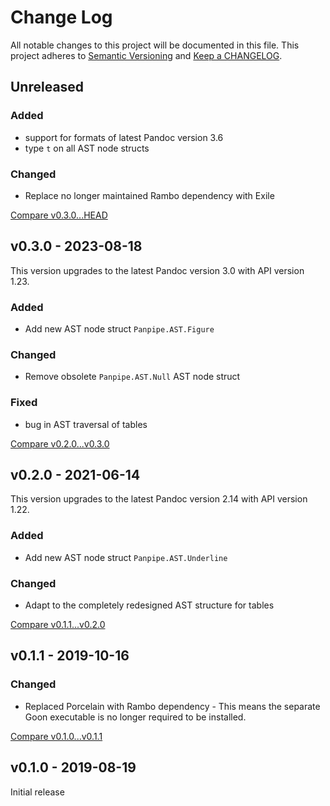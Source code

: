 # Change Log

All notable changes to this project will be documented in this file.
This project adheres to [Semantic Versioning](http://semver.org/) and
[Keep a CHANGELOG](http://keepachangelog.com).


## Unreleased

### Added

- support for formats of latest Pandoc version 3.6
- type `t` on all AST node structs

### Changed

- Replace no longer maintained Rambo dependency with Exile


[Compare v0.3.0...HEAD](https://github.com/marcelotto/panpipe/compare/v0.3.0...HEAD)



## v0.3.0 - 2023-08-18

This version upgrades to the latest Pandoc version 3.0 with API version 1.23.

### Added

- Add new AST node struct `Panpipe.AST.Figure`

### Changed

- Remove obsolete `Panpipe.AST.Null` AST node struct

### Fixed

- bug in AST traversal of tables


[Compare v0.2.0...v0.3.0](https://github.com/marcelotto/panpipe/compare/v0.2.0...v0.3.0)



## v0.2.0 - 2021-06-14

This version upgrades to the latest Pandoc version 2.14 with API version 1.22.

### Added

- Add new AST node struct `Panpipe.AST.Underline`

### Changed

- Adapt to the completely redesigned AST structure for tables

[Compare v0.1.1...v0.2.0](https://github.com/marcelotto/panpipe/compare/v0.1.1...v0.2.0)



## v0.1.1 - 2019-10-16

### Changed

- Replaced Porcelain with Rambo dependency - This means the separate Goon 
  executable is no longer required to be installed.

[Compare v0.1.0...v0.1.1](https://github.com/marcelotto/panpipe/compare/v0.1.0...v0.1.1)



## v0.1.0 - 2019-08-19

Initial release
